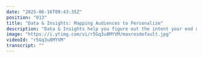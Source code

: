 ```yaml
---
date: "2025-06-16T09:43:35Z"
position: "013"
title: "Data & Insights: Mapping Audiences to Personalize"
description: "Data & Insights help you figure out the intent your end users have on the website. Combine this data with other data sources in Contentstack Data & Insights and you get a powerful engine to create the content your users want.\n\nIn this video we explore mapping Audiences to Personalize."
image: "https://i.ytimg.com/vi/r5Gq3u8MYVM/maxresdefault.jpg"
videoId: "r5Gq3u8MYVM"
transcript: ""
---
```


